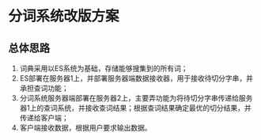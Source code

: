# 分词系统改版方案

## 总体思路

1. 词典采用以ES系统为基础，存储能够搜集到的所有词；
2. ES部署在服务器1上，并部署服务器端数据接收器，用于接收待切分字串，并承担查词功能；
3. 分词系统服务器端部署在服务器2上，主要弄功能为将待切分字串传递给服务器1上的查词系统，并接收查词结果；根据查词结果确定最优的切分结果，并传递给客户端；
4. 客户端接收数据，根据用户要求输出数据。